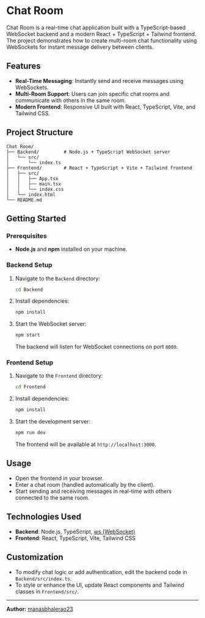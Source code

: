 # Chat Room

Chat Room is a real-time chat application built with a TypeScript-based WebSocket backend and a modern React + TypeScript + Tailwind frontend. The project demonstrates how to create multi-room chat functionality using WebSockets for instant message delivery between clients.

## Features

- **Real-Time Messaging**: Instantly send and receive messages using WebSockets.
- **Multi-Room Support**: Users can join specific chat rooms and communicate with others in the same room.
- **Modern Frontend**: Responsive UI built with React, TypeScript, Vite, and Tailwind CSS.

## Project Structure

```
Chat Room/
├── Backend/         # Node.js + TypeScript WebSocket server
│   └── src/
│       └── index.ts
├── Frontend/        # React + TypeScript + Vite + Tailwind frontend
│   ├── src/
│   │   ├── App.tsx
│   │   ├── main.tsx
│   │   └── index.css
│   └── index.html
└── README.md
```

## Getting Started

### Prerequisites

- **Node.js** and **npm** installed on your machine.

### Backend Setup

1. Navigate to the `Backend` directory:
    ```bash
    cd Backend
    ```
2. Install dependencies:
    ```bash
    npm install
    ```
3. Start the WebSocket server:
    ```bash
    npm start
    ```
   The backend will listen for WebSocket connections on port `8080`.

### Frontend Setup

1. Navigate to the `Frontend` directory:
    ```bash
    cd Frontend
    ```
2. Install dependencies:
    ```bash
    npm install
    ```
3. Start the development server:
    ```bash
    npm run dev
    ```
   The frontend will be available at `http://localhost:3000`.

## Usage

- Open the frontend in your browser.
- Enter a chat room (handled automatically by the client).
- Start sending and receiving messages in real-time with others connected to the same room.

## Technologies Used

- **Backend**: Node.js, TypeScript, [ws (WebSocket)](https://github.com/websockets/ws)
- **Frontend**: React, TypeScript, Vite, Tailwind CSS

## Customization

- To modify chat logic or add authentication, edit the backend code in `Backend/src/index.ts`.
- To style or enhance the UI, update React components and Tailwind classes in `Frontend/src/`.


---

**Author:** [manasbhalerao23](https://github.com/manasbhalerao23)
